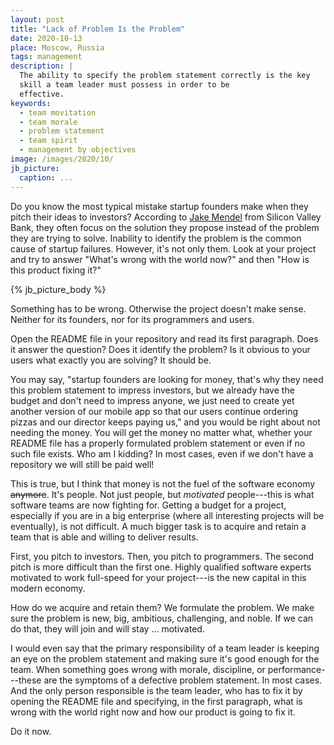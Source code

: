 ```yaml
---
layout: post
title: "Lack of Problem Is the Problem"
date: 2020-10-13
place: Moscow, Russia
tags: management
description: |
  The ability to specify the problem statement correctly is the key
  skill a team leader must possess in order to be
  effective.
keywords:
  - team movitation
  - team morale
  - problem statement
  - team spirit
  - management by objectives
image: /images/2020/10/
jb_picture:
  caption: ...
---
```


Do you know the most typical mistake startup founders make
when they pitch their ideas to investors? According to
[Jake Mendel](https://medium.com/@jakemendel/b3a884c54ab4)
from Silicon Valley Bank, they often focus on the solution they propose
instead of the problem they are trying to solve. Inability to identify
the problem is the common cause of startup failures. However, it's not only them.
Look at your project and try to answer
"What's wrong with the world now?" and then "How is this product fixing it?"

<!--more-->

{% jb_picture_body %}

Something has to be wrong. Otherwise the project doesn't make sense.
Neither for its founders, nor for its programmers and users.

Open the README file in your repository and read its first paragraph.
Does it answer the question? Does it identify the problem? Is it obvious
to your users what exactly you are solving? It should be.

You may say, "startup founders are looking for money, that's why they need
this problem statement to impress investors, but we already have
the budget and don't need to impress anyone, we just need
to create yet another version of our mobile app so that our users
continue ordering pizzas and our director keeps paying us,"
and you would be right about not needing the money. You will
get the money no matter what, whether your README file has a properly
formulated problem statement or even if no such file exists.
Who am I kidding? In most cases, even if we don't have a repository
we will still be paid well!

This is true, but I think that money is not the fuel of
the software economy <del>anymore</del>. It's people. Not just people, but
_motivated_ people---this is what software teams are now fighting for.
Getting a budget for a project, especially if you are
in a big enterprise (where all interesting projects will be eventually),
is not difficult. A much bigger task is to acquire and retain a team that is
able and willing to deliver results.

First, you pitch to investors. Then, you pitch to programmers.
The second pitch is more difficult than the first one. Highly
qualified software experts motivated to work full-speed
for your project---is the new capital in this modern economy.

How do we acquire and retain them? We formulate the problem. We make
sure the problem is new, big, ambitious, challenging, and noble.
If we can do that, they will join and will stay ... motivated.

I would even say that the primary responsibility of a team leader
is keeping an eye on the problem statement and making sure it's
good enough for the team. When something goes wrong with
morale, discipline, or performance---these are the symptoms of
a defective problem statement. In most cases. And the only person responsible
is the team leader, who has to fix it by opening
the README file and specifying, in the first paragraph, what is wrong
with the world right now and how our product is going to fix it.

Do it now.
